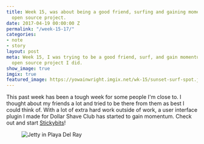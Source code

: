 ```yaml
---
title: Week 15, was about being a good friend, surfing and gaining momentum on another
  open source project.
date: 2017-04-19 00:00:00 Z
permalink: "/week-15-17/"
categories:
- note
- story
layout: post
meta: Week 15, I was trying to be a good friend, surf, and gain momentum on StickyBits—an
  open source project I did.
show_image: true
imgix: true
featured_image: https://yowainwright.imgix.net/wk-15/sunset-surf-spot.jpg
---
```


This past week has been a tough week for some people I'm close to. I thought about my friends a lot and tried to be there from them as best I could think of. With a lot of extra hard work outside of work, a user interface plugin I made for Dollar Shave Club has started to gain momentum. Check out and start [Stickybits](https://github.com/dollarshaveclub/stickybits)! 

<figure>
  <img src="//yowainwright.imgix.net/wk-15/play-del-rey-point.jpg?w=800&h=800&crop=focalpoint&auto=format" alt="Jetty in Playa Del Ray" />
</figure>
